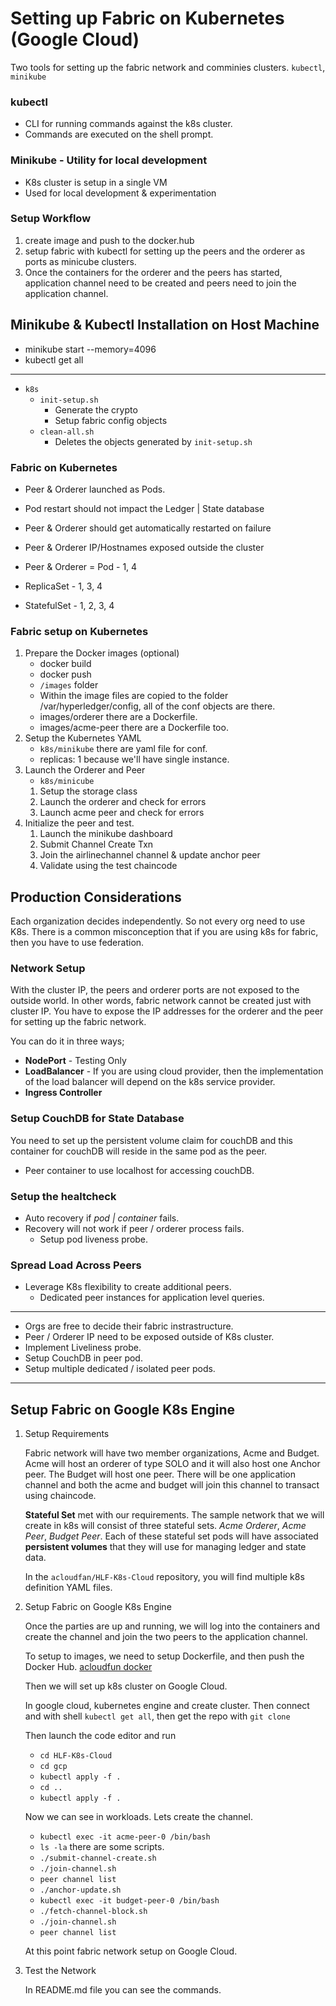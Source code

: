 # Setting up Fabric on Kubernetes (Google Cloud)

Two tools for setting up the fabric network and comminies clusters. `kubectl`, `minikube`

### kubectl

- CLI for running commands against the k8s cluster.
- Commands are executed on the shell prompt.

### Minikube - Utility for local development

- K8s cluster is setup in a single VM
- Used for local development & experimentation

### Setup Workflow

1. create image and push to the docker.hub
2. setup fabric with kubectl for setting up the peers and the orderer as ports as minicube clusters.
3. Once the containers for the orderer and the peers has started, application channel need to be created and peers need to join the application channel.

## Minikube & Kubectl Installation on Host Machine

- minikube start --memory=4096
- kubectl get all

---

- `k8s`
  - `init-setup.sh`
    - Generate the crypto
    - Setup fabric config objects
  - `clean-all.sh`
    - Deletes the objects generated by `init-setup.sh `

### Fabric on Kubernetes

- Peer & Orderer launched as Pods.
- Pod restart should not impact the Ledger | State database
- Peer & Orderer should get automatically restarted on failure
- Peer & Orderer IP/Hostnames exposed outside the cluster

- Peer & Orderer = Pod - 1, 4
- ReplicaSet - 1, 3, 4
- StatefulSet - 1, 2, 3, 4

### Fabric setup on Kubernetes

1. Prepare the Docker images (optional)
   - docker build
   - docker push
   - `/images` folder
   - Within the image files are copied to the folder /var/hyperledger/config, all of the conf objects are there.
   - images/orderer there are a Dockerfile.
   - images/acme-peer there are a Dockerfile too.
2. Setup the Kubernetes YAML
   - `k8s/minikube` there are yaml file for conf.
   - replicas: 1 because we'll have single instance.
3. Launch the Orderer and Peer
   - `k8s/minicube`
   1. Setup the storage class
   2. Launch the orderer and check for errors
   3. Launch acme peer and check for errors
4. Initialize the peer and test.
   1. Launch the minikube dashboard
   2. Submit Channel Create Txn
   3. Join the airlinechannel channel & update anchor peer
   4. Validate using the test chaincode

## Production Considerations

Each organization decides independently. So not every org need to use K8s. There is a common misconception that if you are using k8s for fabric, then you have to use federation.

### Network Setup

With the cluster IP, the peers and orderer ports are not exposed to the outside world. In other words, fabric network cannot be created just with cluster IP. You have to expose the IP addresses for the orderer and the peer for setting up the fabric network.

You can do it in three ways;

- **NodePort** - Testing Only
- **LoadBalancer** - If you are using cloud provider, then the implementation of the load balancer will depend on the k8s service provider.
- **Ingress Controller**

### Setup CouchDB for State Database

You need to set up the persistent volume claim for couchDB and this container for couchDB will reside in the same pod as the peer.

- Peer container to use localhost for accessing couchDB.

### Setup the healtcheck

- Auto recovery if _pod | container_ fails.
- Recovery will not work if peer / orderer process fails.
  - Setup pod liveness probe.

### Spread Load Across Peers

- Leverage K8s flexibility to create additional peers.
  - Dedicated peer instances for application level queries.

---

- Orgs are free to decide their fabric instrastructure.
- Peer / Orderer IP need to be exposed outside of K8s cluster.
- Implement Liveliness probe.
- Setup CouchDB in peer pod.
- Setup multiple dedicated / isolated peer pods.

---

## Setup Fabric on Google K8s Engine

1. Setup Requirements

   Fabric network will have two member organizations, Acme and Budget. Acme will host an orderer of type SOLO and it will also host one Anchor peer. The Budget will host one peer. There will be one application channel and both the acme and budget will join this channel to transact using chaincode.

   **Stateful Set** met with our requirements. The sample network that we will create in k8s will consist of three stateful sets. _Acme Orderer_, _Acme Peer_, _Budget Peer_. Each of these stateful set pods will have associated **persistent volumes** that they will use for managing ledger and state data.

   In the `acloudfan/HLF-K8s-Cloud` repository, you will find multiple k8s definition YAML files.

2. Setup Fabric on Google K8s Engine

   Once the parties are up and running, we will log into the containers and create the channel and join the two peers to the application channel.

   To setup to images, we need to setup Dockerfile, and then push the Docker Hub. <a href="hub.docker.com/u/acloudfan">acloudfun docker</a>

   Then we will set up k8s cluster on Google Cloud.

   In google cloud, kubernetes engine and create cluster. Then connect and with shell `kubectl get all`, then get the repo with `git clone`

   Then launch the code editor and run

   - `cd HLF-K8s-Cloud`
   - `cd gcp`
   - `kubectl apply -f .`
   - `cd ..`
   - `kubectl apply -f .`

   Now we can see in workloads. Lets create the channel.

   - `kubectl exec -it acme-peer-0 /bin/bash`
   - `ls -la` there are some scripts.
   - `./submit-channel-create.sh`
   - `./join-channel.sh`
   - `peer channel list`
   - `./anchor-update.sh`
   - `kubectl exec -it budget-peer-0 /bin/bash`
   - `./fetch-channel-block.sh`
   - `./join-channel.sh`
   - `peer channel list`

   At this point fabric network setup on Google Cloud.

3. Test the Network

   In README.md file you can see the commands.
